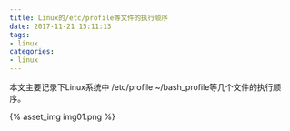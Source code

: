```yaml
---
title: Linux的/etc/profile等文件的执行顺序
date: 2017-11-21 15:11:13
tags: 
- linux
categories: 
- linux
---
```


本文主要记录下Linux系统中 /etc/profile ~/bash_profile等几个文件的执行顺序。

<!-- more -->

{% asset_img img01.png %}
